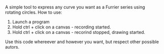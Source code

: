 A simple tool to express any curve you want as a Furrier series using rotating circles.
How to use:
1) Launch a program
2) Hold ctrl + click on a canvas - recording started.
3) Hold ctrl + click on a canvas - recorind stopped, drawing started.

Use this code whereever and however you want, but respect other possible autors.
